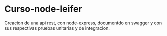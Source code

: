# Curso-node-leifer
Creacion de una api rest, con node-express, documentdo en swagger y con sus respectivas pruebas unitarias y de integracion.

